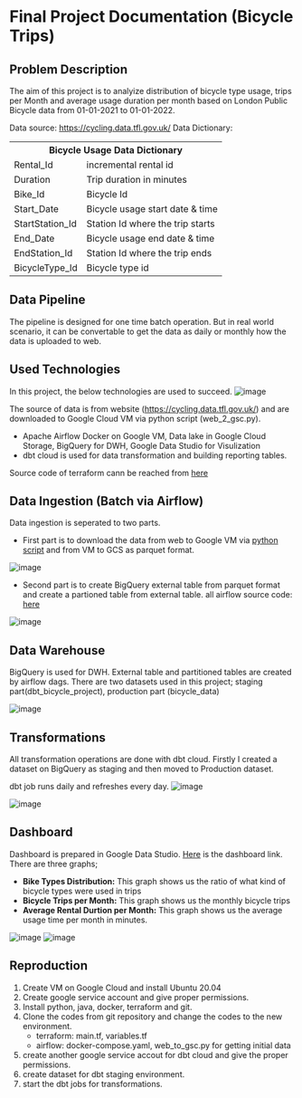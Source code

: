 # Final Project Documentation (Bicycle Trips)
## Problem Description

The aim of this project is to analyize distribution of bicycle type usage, trips per Month and average usage duration per month based on London Public Bicycle data from 01-01-2021 to 01-01-2022.

Data source: https://cycling.data.tfl.gov.uk/
Data Dictionary:
    <table>
        <th colspan=8>Bicycle Usage Data Dictionary</th>
        <tr>
            <td>Rental_Id</td>
            <td>incremental rental id</td>
        </tr>
        <tr>
            <td>Duration</td>
            <td>Trip duration in minutes</td>
        </tr>
        <tr>
            <td>Bike_Id</td>
            <td>Bicycle Id</td>
        </tr>
        <tr>
            <td>Start_Date</td>
            <td>Bicycle usage start date & time</td>
        </tr>
        <tr>
            <td>StartStation_Id</td>
            <td>Station Id where the trip starts</td>
        </tr>
        <tr>
            <td>End_Date</td>
            <td>Bicycle usage end date & time</td>
        </tr>
        <tr>
            <td>EndStation_Id</td>
            <td>Station Id where the trip ends</td>
        </tr>
        <tr>
            <td>BicycleType_Id</td>
            <td>Bicycle type id  </td>
        </tr>
    </table>
    
## Data Pipeline
The pipeline is designed for one time batch operation. But in real world scenario, it can be convertable to get the data as daily or monthly how the data is uploaded to web. 

## Used Technologies    
In this project, the below technologies are used to succeed.
![image](https://user-images.githubusercontent.com/13220471/161433977-3a1487d9-89a3-4d15-be73-ff086692dcc4.png)

The source of data is from website (https://cycling.data.tfl.gov.uk/) and are downloaded to Google Cloud VM via python script (web_2_gsc.py).

* Apache Airflow Docker on Google VM, Data lake in Google Cloud Storage, BigQuery for DWH, Google Data Studio for Visulization
* dbt cloud is used for data transformation and building reporting tables.

Source code of terraform cann be reached from <a href="https://github.com/hasantatarli/data-engineering-zoomcamp/tree/main/week_7_Final_Project/terraform">here</a>
    
## Data Ingestion (Batch via Airflow)
Data ingestion is seperated to two parts. 
* First part is to download the data from web to Google VM via <a href="https://github.com/hasantatarli/data-engineering-zoomcamp/blob/main/week_7_Final_Project/airflow/dags/web_to_gsc.py">python script</a> and from VM to GCS as parquet format.

![image](https://user-images.githubusercontent.com/13220471/161492906-8039909b-5ae0-4eee-bd2e-e6cfbdd6e394.png)

* Second part is to create BigQuery external table from parquet format and create a partioned table from external table.
all airflow source code: <a href="https://github.com/hasantatarli/data-engineering-zoomcamp/tree/main/week_7_Final_Project/airflow">here</a>

![image](https://user-images.githubusercontent.com/13220471/161493107-179728fb-d86e-4ddd-be3c-7e8734d53b7a.png)

## Data Warehouse
BigQuery is used for DWH. External table and partitioned tables are created by airflow dags. 
There are two datasets used in this project; staging part(dbt_bicycle_project), production part (bicycle_data)

![image](https://user-images.githubusercontent.com/13220471/161496023-23ba7ce3-acb6-4631-922c-278faad9f7a0.png)

## Transformations
All transformation operations are done with dbt cloud. Firstly I created a dataset on BigQuery as staging and then moved to Production dataset.

dbt job runs daily and refreshes every day.
![image](https://user-images.githubusercontent.com/13220471/161495400-e9531419-8624-431d-8da9-eca71b4a4299.png)

![image](https://user-images.githubusercontent.com/13220471/161495839-0a8ce8b4-5333-4b0c-9c69-bd5ee32e8b74.png)

## Dashboard
Dashboard is prepared in Google Data Studio. <a href="https://datastudio.google.com/reporting/d3da66fc-f21a-4700-a454-d14e9cee3b5a">Here</a> is the dashboard link.
There are three graphs;
* **Bike Types Distribution:** This graph shows us the ratio of what kind of bicycle types were used in trips
* **Bicycle Trips per Month:** This graph shows us the monthly bicycle trips 
* **Average Rental Durtion per Month:** This graph shows us the average usage time per month in minutes.

![image](https://user-images.githubusercontent.com/13220471/161500825-6ea4b28d-9c90-43d4-91bb-9a919dc51245.png)
![image](https://user-images.githubusercontent.com/13220471/161500892-67f6c79b-d5a9-4e6a-aff1-8a6f45306ebf.png)


## Reproduction
1. Create VM on Google Cloud and install Ubuntu 20.04
2. Create google service account and give proper permissions. 
3. Install python, java, docker, terraform and git.
4. Clone the codes from git repository and change the codes to the new environment. 
    * terraform: main.tf, variables.tf
    * airflow: docker-compose.yaml, web_to_gsc.py for getting initial data
5. create another google service accout for dbt cloud and give the proper permissions. 
6. create dataset for dbt staging environment. 
7. start the dbt jobs for transformations.






